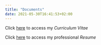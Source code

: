 ```yaml
---
title: "Documents"
date: 2021-05-30T16:41:53+02:00
---
```


<i class="far fa-file-pdf"></i> Click [here](curriculum_vitae_of_micaelle_nogueira.pdf) to access my *Curriculum Vitae*

<i class="far fa-file-pdf"></i> Click [here](professional_resume_of_micaelle_nogueira.pdf) to access my professional *Resume*
